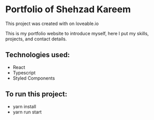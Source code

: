 # Portfolio of Shehzad Kareem
 
This project was created with on loveable.io

This is my portfolio website to introduce myself, here I put my skills, projects, and contact details.

## Technologies used:

- React
- Typescript
- Styled Components

## To run this project:

- yarn install
- yarn run start